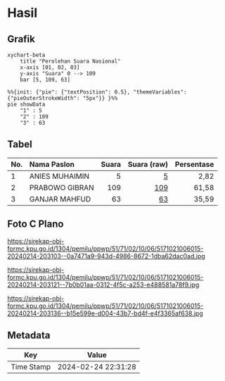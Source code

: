 # Hasil

## Grafik

```mermaid
xychart-beta
    title "Perolehan Suara Nasional"
    x-axis [01, 02, 03]
    y-axis "Suara" 0 --> 109
    bar [5, 109, 63]
```

```mermaid
%%{init: {"pie": {"textPosition": 0.5}, "themeVariables": {"pieOuterStrokeWidth": "5px"}} }%%
pie showData
    "1" : 5
    "2" : 109
    "3" : 63
```

## Tabel

| No. | Nama Paslon    | Suara | Suara (raw) | Persentase |
|:--- |:-------------- | -----:| -----------:| ----------:|
| 1   | ANIES MUHAIMIN | 5     | [5][p-1]    | 2,82       |
| 2   | PRABOWO GIBRAN | 109   | [109][p-2]  | 61,58      |
| 3   | GANJAR MAHFUD  | 63    | [63][p-3]   | 35,59      |


[p-1]: https://github.com/gigit-pemilu/pemilu-2024/blob/main/pilpres/hitung-suara/sub/51-bali/sub/71-kota-denpasar/sub/02-denpasar-timur/sub/1006-sumerta/sub/015-tps/sub/paslon-1.txt
[p-2]: https://github.com/gigit-pemilu/pemilu-2024/blob/main/pilpres/hitung-suara/sub/51-bali/sub/71-kota-denpasar/sub/02-denpasar-timur/sub/1006-sumerta/sub/015-tps/sub/paslon-2.txt
[p-3]: https://github.com/gigit-pemilu/pemilu-2024/blob/main/pilpres/hitung-suara/sub/51-bali/sub/71-kota-denpasar/sub/02-denpasar-timur/sub/1006-sumerta/sub/015-tps/sub/paslon-3.txt

## Foto C Plano

https://sirekap-obj-formc.kpu.go.id/1304/pemilu/ppwp/51/71/02/10/06/5171021006015-20240214-203103--0a7471a9-943d-4986-8672-1dba62dac0ad.jpg

https://sirekap-obj-formc.kpu.go.id/1304/pemilu/ppwp/51/71/02/10/06/5171021006015-20240214-203121--7b0b01aa-0312-4f5c-a253-e488581a78f9.jpg

https://sirekap-obj-formc.kpu.go.id/1304/pemilu/ppwp/51/71/02/10/06/5171021006015-20240214-203136--b15e599e-d004-43b7-bd4f-e4f3365af638.jpg


## Metadata

| Key        | Value               |
| ---------- | ------------------- |
| Time Stamp | 2024-02-24 22:31:28 |



